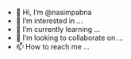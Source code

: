 - 👋 Hi, I’m @nasimpabna
- 👀 I’m interested in ...
- 🌱 I’m currently learning ...
- 💞️ I’m looking to collaborate on ...
- 📫 How to reach me ...

<!---
nasimpabna/nasimpabna is a ✨ special ✨ repository because its `README.md` (this file) appears on your GitHub profile.
You can click the Preview link to take a look at your changes.
--->

